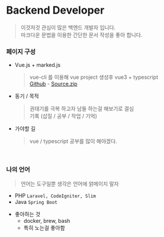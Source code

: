 
# Backend Developer
> 이것저것 관심이 많은 백엔드 개발자 입니다. <br>
> 마크다운 문법을 이용한 간단한 문서 작성을 좋아 합니다. <br>

### 페이지 구성
* Vue.js + marked.js 
  > vue-cli 를 이용해 vue project 생성후 vue3 + typescript <br>
  [Github](http://github.com/devwue.github.io) - [Source.zip](https://github.com/devwue/devwue.github.io/archive/refs/heads/master.zip)
* 동기 / 목적
  > 권태기를 극복 하고자 남들 하는걸 해보기로 결심 <br>
  > 기록 (삽질 / 공부 / 작업 / 기억)
* 가야할 길
  > vue / typescript 공부를 많이 해야겠다. <br>
  
  
<br>

### 나의 언어
> 언어는 도구일뿐 생각은 언어에 얽메이지 말자
* PHP  `Laravel, CodeIgniter, Slim`
* Java  `Spring Boot`
  
- 좋아하는 것
  * docker, brew, bash
  * 특히 노는걸 좋아함